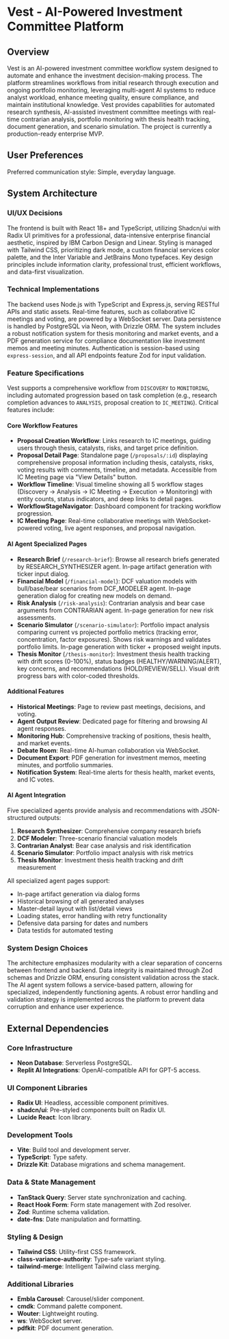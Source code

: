# Vest - AI-Powered Investment Committee Platform

## Overview

Vest is an AI-powered investment committee workflow system designed to automate and enhance the investment decision-making process. The platform streamlines workflows from initial research through execution and ongoing portfolio monitoring, leveraging multi-agent AI systems to reduce analyst workload, enhance meeting quality, ensure compliance, and maintain institutional knowledge. Vest provides capabilities for automated research synthesis, AI-assisted investment committee meetings with real-time contrarian analysis, portfolio monitoring with thesis health tracking, document generation, and scenario simulation. The project is currently a production-ready enterprise MVP.

## User Preferences

Preferred communication style: Simple, everyday language.

## System Architecture

### UI/UX Decisions

The frontend is built with React 18+ and TypeScript, utilizing Shadcn/ui with Radix UI primitives for a professional, data-intensive enterprise financial aesthetic, inspired by IBM Carbon Design and Linear. Styling is managed with Tailwind CSS, prioritizing dark mode, a custom financial services color palette, and the Inter Variable and JetBrains Mono typefaces. Key design principles include information clarity, professional trust, efficient workflows, and data-first visualization.

### Technical Implementations

The backend uses Node.js with TypeScript and Express.js, serving RESTful APIs and static assets. Real-time features, such as collaborative IC meetings and voting, are powered by a WebSocket server. Data persistence is handled by PostgreSQL via Neon, with Drizzle ORM. The system includes a robust notification system for thesis monitoring and market events, and a PDF generation service for compliance documentation like investment memos and meeting minutes. Authentication is session-based using `express-session`, and all API endpoints feature Zod for input validation.

### Feature Specifications

Vest supports a comprehensive workflow from `DISCOVERY` to `MONITORING`, including automated progression based on task completion (e.g., research completion advances to `ANALYSIS`, proposal creation to `IC_MEETING`). Critical features include:

#### Core Workflow Features
- **Proposal Creation Workflow**: Links research to IC meetings, guiding users through thesis, catalysts, risks, and target price definition.
- **Proposal Detail Page**: Standalone page (`/proposals/:id`) displaying comprehensive proposal information including thesis, catalysts, risks, voting results with comments, timeline, and metadata. Accessible from IC Meeting page via "View Details" button.
- **Workflow Timeline**: Visual timeline showing all 5 workflow stages (Discovery → Analysis → IC Meeting → Execution → Monitoring) with entity counts, status indicators, and deep links to detail pages.
- **WorkflowStageNavigator**: Dashboard component for tracking workflow progression.
- **IC Meeting Page**: Real-time collaborative meetings with WebSocket-powered voting, live agent responses, and proposal navigation.

#### AI Agent Specialized Pages
- **Research Brief** (`/research-brief`): Browse all research briefs generated by RESEARCH_SYNTHESIZER agent. In-page artifact generation with ticker input dialog.
- **Financial Model** (`/financial-model`): DCF valuation models with bull/base/bear scenarios from DCF_MODELER agent. In-page generation dialog for creating new models on demand.
- **Risk Analysis** (`/risk-analysis`): Contrarian analysis and bear case arguments from CONTRARIAN agent. In-page generation for new risk assessments.
- **Scenario Simulator** (`/scenario-simulator`): Portfolio impact analysis comparing current vs projected portfolio metrics (tracking error, concentration, factor exposures). Shows risk warnings and validates portfolio limits. In-page generation with ticker + proposed weight inputs.
- **Thesis Monitor** (`/thesis-monitor`): Investment thesis health tracking with drift scores (0-100%), status badges (HEALTHY/WARNING/ALERT), key concerns, and recommendations (HOLD/REVIEW/SELL). Visual drift progress bars with color-coded thresholds.

#### Additional Features
- **Historical Meetings**: Page to review past meetings, decisions, and voting.
- **Agent Output Review**: Dedicated page for filtering and browsing AI agent responses.
- **Monitoring Hub**: Comprehensive tracking of positions, thesis health, and market events.
- **Debate Room**: Real-time AI-human collaboration via WebSocket.
- **Document Export**: PDF generation for investment memos, meeting minutes, and portfolio summaries.
- **Notification System**: Real-time alerts for thesis health, market events, and IC votes.

#### AI Agent Integration
Five specialized agents provide analysis and recommendations with JSON-structured outputs:
1. **Research Synthesizer**: Comprehensive company research briefs
2. **DCF Modeler**: Three-scenario financial valuation models
3. **Contrarian Analyst**: Bear case analysis and risk identification
4. **Scenario Simulator**: Portfolio impact analysis with risk metrics
5. **Thesis Monitor**: Investment thesis health tracking and drift measurement

All specialized agent pages support:
- In-page artifact generation via dialog forms
- Historical browsing of all generated analyses
- Master-detail layout with list/detail views
- Loading states, error handling with retry functionality
- Defensive data parsing for dates and numbers
- Data testids for automated testing

### System Design Choices

The architecture emphasizes modularity with a clear separation of concerns between frontend and backend. Data integrity is maintained through Zod schemas and Drizzle ORM, ensuring consistent validation across the stack. The AI agent system follows a service-based pattern, allowing for specialized, independently functioning agents. A robust error handling and validation strategy is implemented across the platform to prevent data corruption and enhance user experience.

## External Dependencies

### Core Infrastructure
- **Neon Database**: Serverless PostgreSQL.
- **Replit AI Integrations**: OpenAI-compatible API for GPT-5 access.

### UI Component Libraries
- **Radix UI**: Headless, accessible component primitives.
- **shadcn/ui**: Pre-styled components built on Radix UI.
- **Lucide React**: Icon library.

### Development Tools
- **Vite**: Build tool and development server.
- **TypeScript**: Type safety.
- **Drizzle Kit**: Database migrations and schema management.

### Data & State Management
- **TanStack Query**: Server state synchronization and caching.
- **React Hook Form**: Form state management with Zod resolver.
- **Zod**: Runtime schema validation.
- **date-fns**: Date manipulation and formatting.

### Styling & Design
- **Tailwind CSS**: Utility-first CSS framework.
- **class-variance-authority**: Type-safe variant styling.
- **tailwind-merge**: Intelligent Tailwind class merging.

### Additional Libraries
- **Embla Carousel**: Carousel/slider component.
- **cmdk**: Command palette component.
- **Wouter**: Lightweight routing.
- **ws**: WebSocket server.
- **pdfkit**: PDF document generation.